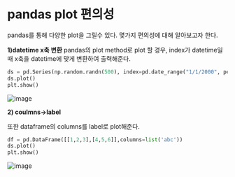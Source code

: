# pandas plot 편의성

pandas를 통해 다양한 plot을 그릴수 있다. 몇가지 편의성에 대해 알아보고자 한다.

__1)datetime x축 변환__
pandas의 plot method로 plot 할 경우, index가 datetime일때 x축을 datetime에 맞게 변환하여 출력해준다.

```python
ds = pd.Series(np.random.randn(500), index=pd.date_range("1/1/2000", periods=500))
ds.plot()
plt.show()
```
![image](https://user-images.githubusercontent.com/73323188/121524935-c491d800-ca32-11eb-9e0d-c69681b8decd.png)

__2) coulmns->label__

또한 dataframe의 columns를 label로 plot해준다.
```python
df = pd.DataFrame([[1,2,3],[4,5,6]],columns=list('abc'))
ds.plot()
plt.show()
```
![image](https://user-images.githubusercontent.com/73323188/121526073-040cf400-ca34-11eb-8cbd-12b744c19daa.png)


